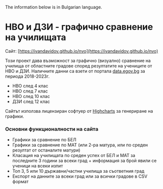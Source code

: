 The information below is in Bulgarian language.

# НВО и ДЗИ - графично сравнение на училищата

Сайт: [https://ivandavidov.github.io/nvo](https://ivandavidov.github.io/nvo)

Този проект дава възможност за графично (визуално) сравнение на училища от областните градове според резултатите на учениците от НВО и ДЗИ. Наличните данни са взети от портала [data.egov.bg](https://data.egov.bg) за периода 2018-2023г.

* НВО след 4 клас
* НВО след 7 клас
* НВО след 10 клас
* ДЗИ след 12 клас

Сайтът използва лицензиран софтуер от [Highcharts](http://highcharts.com) за генериране на графики.

### Основни функционалности на сайта

* Графики за сравнение по БЕЛ
* Графики за сравнение по МАТ (или 2-ра матура, или по среден резултат от останалите матури)
* Класация на училищата по среден успех от БЕЛ и МАТ за последните 3 години за всеки град + информация за брой явили се ученици на всеки изпит
* Топ 3, 5 или 10 държавни/частни училища за съответния град
* Експорт на данните за всеки град или за всички градове в CSV формат

